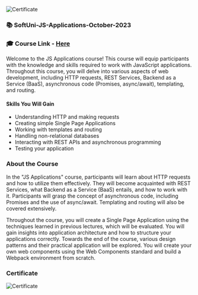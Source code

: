<img src="https://i.imgur.com/MfJaTqn.png" alt="Certificate"/>
 
### 📚 SoftUni-JS-Applications-October-2023

### 🎓 Course Link - [Here](https://softuni.bg/trainings/4228/js-applications-october-2023)

Welcome to the JS Applications course! This course will equip participants with the knowledge and skills required to work with JavaScript applications. Throughout this course, you will delve into various aspects of web development, including HTTP requests, REST Services, Backend as a Service (BaaS), asynchronous code (Promises, async/await), templating, and routing.

#### Skills You Will Gain

- Understanding HTTP and making requests
- Creating simple Single Page Applications
- Working with templates and routing
- Handling non-relational databases
- Interacting with REST APIs and asynchronous programming
- Testing your application

### About the Course

In the "JS Applications" course, participants will learn about HTTP requests and how to utilize them effectively. They will become acquainted with REST Services, what Backend as a Service (BaaS) entails, and how to work with it. Participants will grasp the concept of asynchronous code, including Promises and the use of async/await. Templating and routing will also be covered extensively.

Throughout the course, you will create a Single Page Application using the techniques learned in previous lectures, which will be evaluated. You will gain insights into application architecture and how to structure your applications correctly. Towards the end of the course, various design patterns and their practical application will be explored. You will create your own web components using the Web Components standard and build a Webpack environment from scratch.

### Certificate

![Certificate](https://i.imgur.com/MfJaTqn.png)
